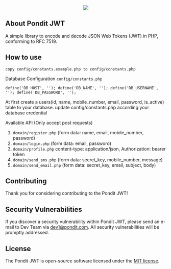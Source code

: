 <p align="center"><img src="https://pondit.com/ui/frontend/img/logo.png"></p>

## About Pondit JWT

A simple library to encode and decode JSON Web Tokens (JWT) in PHP, conforming to RFC 7519.


## How to use

`copy config/constants.example.php to config/constants.php`

Database Configuration `config/constants.php`

`
    define('DB_HOST', '');
    define('DB_NAME', '');
    define('DB_USERNAME', '');
    define('DB_PASSWORD', '');
`

At first create a users(id, name, mobile_number, email, password, is_active) table to your database.
update config/constants.php according your database credential


Available API (Only accept post requests)
 
1. `domain/register.php` (form data: name, email, mobile_number, password)
2. `domain/login.php` (form data: email, password)
3. `domain/profile.php`  content-type: application/json, Authorization: bearer token
4. `domain/send_sms.php` (form data: secret_key, mobile_number, message)
5. `domain/send_email.php` (form data: secret_key, email, subject, body)

## Contributing

Thank you for considering contributing to the Pondit JWT!

## Security Vulnerabilities

If you discover a security vulnerability within Pondit JWT, please send an e-mail to Dev Team via [dev1@pondit.com](mailto:dev1@pondit.com). All security vulnerabilities will be promptly addressed.

## License

The Pondit JWT is open-source software licensed under the [MIT license](https://opensource.org/licenses/MIT).